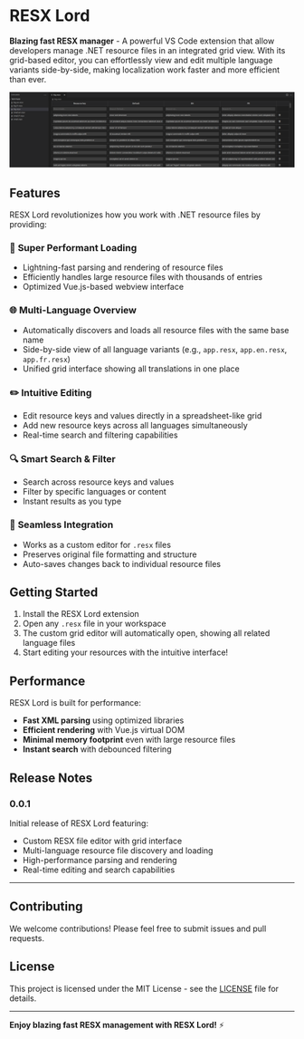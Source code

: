 # RESX Lord

**Blazing fast RESX manager** - A powerful VS Code extension that allow developers manage .NET resource files in an integrated grid view. With its grid-based editor, you can effortlessly view and edit multiple language variants side-by-side, making localization work faster and more efficient than ever.

![RESX Lord Grid](./images/big-with-add-clear.png)

## Features

RESX Lord revolutionizes how you work with .NET resource files by providing:

### 🚀 **Super Performant Loading**
- Lightning-fast parsing and rendering of resource files
- Efficiently handles large resource files with thousands of entries
- Optimized Vue.js-based webview interface

### 🌐 **Multi-Language Overview**
- Automatically discovers and loads all resource files with the same base name
- Side-by-side view of all language variants (e.g., `app.resx`, `app.en.resx`, `app.fr.resx`)
- Unified grid interface showing all translations in one place

### ✏️ **Intuitive Editing**
- Edit resource keys and values directly in a spreadsheet-like grid
- Add new resource keys across all languages simultaneously
- Real-time search and filtering capabilities

### 🔍 **Smart Search & Filter**
- Search across resource keys and values
- Filter by specific languages or content
- Instant results as you type

### 💾 **Seamless Integration**
- Works as a custom editor for `.resx` files
- Preserves original file formatting and structure
- Auto-saves changes back to individual resource files

## Getting Started

1. Install the RESX Lord extension
2. Open any `.resx` file in your workspace
3. The custom grid editor will automatically open, showing all related language files
4. Start editing your resources with the intuitive interface!

## Performance

RESX Lord is built for performance:
- **Fast XML parsing** using optimized libraries
- **Efficient rendering** with Vue.js virtual DOM
- **Minimal memory footprint** even with large resource files
- **Instant search** with debounced filtering

## Release Notes

### 0.0.1

Initial release of RESX Lord featuring:
- Custom RESX file editor with grid interface
- Multi-language resource file discovery and loading
- High-performance parsing and rendering
- Real-time editing and search capabilities

---

## Contributing

We welcome contributions! Please feel free to submit issues and pull requests.

## License

This project is licensed under the MIT License - see the [LICENSE](./LICENSE) file for details.

---

**Enjoy blazing fast RESX management with RESX Lord!** ⚡
